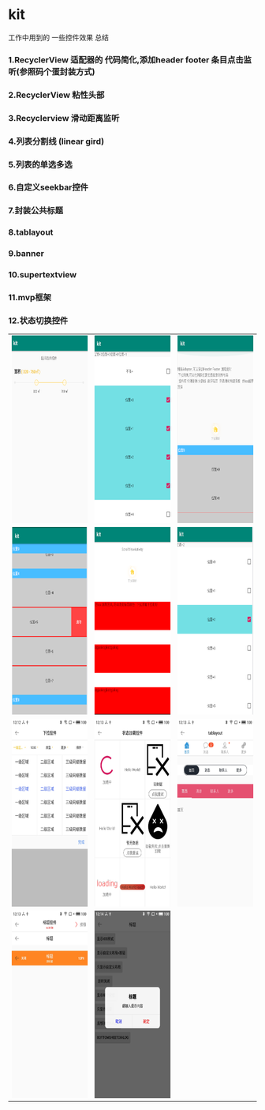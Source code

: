 # kit
工作中用到的 一些控件效果 总结

### 1.RecyclerView  适配器的 代码简化,添加header  footer  条目点击监听(参照码个蛋封装方式)
### 2.RecyclerView 粘性头部
### 3.Recyclerview 滑动距离监听
### 4.列表分割线   (linear  gird)
### 5.列表的单选多选
### 6.自定义seekbar控件
### 7.封装公共标题
### 8.tablayout
### 9.banner
### 10.supertextview
### 11.mvp框架
### 12.状态切换控件


<table align="center">
    <tr align="center">
      <td><img src="https://github.com/liuzeze/kit/blob/master/doc/1.png" width="280" height="380"/></td>
        <td><img src="https://github.com/liuzeze/kit/blob/master/doc/2.png" width="280" height="380"/></td>
         <td><img src="https://github.com/liuzeze/kit/blob/master/doc/3.png" width="280" height="380"/></td>
    </tr>
        <tr align="center">
           <td><img src="https://github.com/liuzeze/kit/blob/master/doc/4.png" width="280" height="380"/></td>
         <td><img src="https://github.com/liuzeze/kit/blob/master/doc/5.png" width="280" height="380"/></td>
         <td><img src="https://github.com/liuzeze/kit/blob/master/doc/6.png" width="280" height="380"/></td>
    </tr> 
    </tr>
        <tr align="center">
           <td><img src="https://github.com/liuzeze/kit/blob/master/doc/7.jpg" width="280" height="380"/></td>
         <td><img src="https://github.com/liuzeze/kit/blob/master/doc/8.jpg" width="280" height="380"/></td>
         <td><img src="https://github.com/liuzeze/kit/blob/master/doc/9.jpg" width="280" height="380"/></td>
    </tr>
      </tr>
            <tr align="center">
               <td><img src="https://github.com/liuzeze/kit/blob/master/doc/10.jpg" width="280" height="380"/></td>
             <td><img src="https://github.com/liuzeze/kit/blob/master/doc/11.jpg" width="280" height="380"/></td>
        </tr>
</table>


